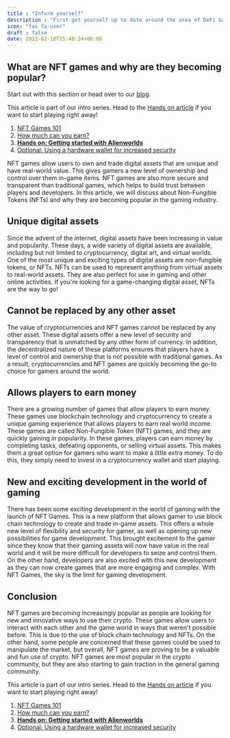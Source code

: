 ```yaml
---
title : "Inform yourself"
description : "First get yourself up to date around the area of DeFi Games."
icon: "fas fa-user"
draft : false
date: 2022-02-18T15:40:24+06:00
---
```


## What are NFT games and why are they becoming popular?

Start out with this section or head over to our [blog](/blog).

This article is part of our intro series. Head to the [Hands on article](/services/how-do-i-get-started/) if you want to start playing right away!

1. [NFT Games 101](/services/nft-games-101/)
2. [How much can you earn?](/services/how-much-can-i-earn/)
3. **[Hands on: Getting started with Alienworlds](/services/how-do-i-get-started/)**
4. [Optional: Using a hardware wallet for increased security](/services/how-to-setup-a-hardwarewallet)

NFT games allow users to own and trade digital assets that are unique and have real-world value. This gives gamers a new level of ownership and control over them in-game items. NFT games are also more secure and transparent than traditional games, which helps to build trust between players and developers. In this article, we will discuss about Non-Fungible Tokens (NFTs) and why they are becoming popular in the gaming industry.

## Unique digital assets 

Since the advent of the internet, digital assets have been increasing in value and popularity. These days, a wide variety of digital assets are available, including but not limited to cryptocurrency, digital art, and virtual worlds. One of the most unique and exciting types of digital assets are non-fungible tokens, or NFTs. NFTs can be used to represent anything from virtual assets to real-world assets. They are also perfect for use in gaming and other online activities. If you're looking for a game-changing digital asset, NFTs are the way to go!

## Cannot be replaced by any other asset 

The value of cryptocurrencies and NFT games cannot be replaced by any other asset. These digital assets offer a new level of security and transparency that is unmatched by any other form of currency. In addition, the decentralized nature of these platforms ensures that players have a level of control and ownership that is not possible with traditional games. As a result, cryptocurrencies and NFT games are quickly becoming the go-to choice for gamers around the world.

## Allows players to earn money 

There are a growing number of games that allow players to earn money. These games use blockchain technology and cryptocurrency to create a unique gaming experience that allows players to earn real world income. These games are called Non-Fungible Token (NFT) games, and they are quickly gaining in popularity. In these games, players can earn money by completing tasks, defeating opponents, or selling virtual assets. This makes them a great option for gamers who want to make a little extra money. To do this, they simply need to invest in a cryptocurrency wallet and start playing.


## New and exciting development in the world of gaming

There has been some exciting development in the world of gaming with the launch of NFT Games. This is a new platform that allows gamer to use block chain technology to create and trade in-game assets. This offers a whole new level of flexibility and security for gamer, as well as opening up new possibilities for game development. This brought excitement to the gamer since they know that their gaming assets will now have value in the real world and it will be more difficult for developers to seize and control them. On the other hand, developers are also excited with this new development as they can now create games that are more engaging and complex. With NFT Games, the sky is the limit for gaming development.

## Conclusion

NFT games are becoming increasingly popular as people are looking for new and innovative ways to use their crypto. These games allow users to interact with each other and the game world in ways that weren't possible before. This is due to the use of block chain technology and NFTs. On the other hand, some people are concerned that these games could be used to manipulate the market, but overall, NFT games are proving to be a valuable and fun use of crypto. NFT games are most popular in the crypto community, but they are also starting to gain traction in the general gaming community.

This article is part of our intro series. Head to the [Hands on article](/services/how-do-i-get-started/) if you want to start playing right away!

1. [NFT Games 101](/services/nft-games-101/)
2. [How much can you earn?](/services/how-much-can-i-earn/)
3. **[Hands on: Getting started with Alienworlds](/services/how-do-i-get-started/)**
4. [Optional: Using a hardware wallet for increased security](/services/how-to-setup-a-hardwarewallet)